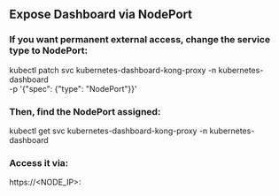 ## Expose Dashboard via NodePort
### If you want permanent external access, change the service type to NodePort:

kubectl patch svc kubernetes-dashboard-kong-proxy -n kubernetes-dashboard \
  -p '{"spec": {"type": "NodePort"}}'

### Then, find the NodePort assigned:

kubectl get svc kubernetes-dashboard-kong-proxy -n kubernetes-dashboard

### Access it via:

https://<NODE_IP>:<NODEPORT>
